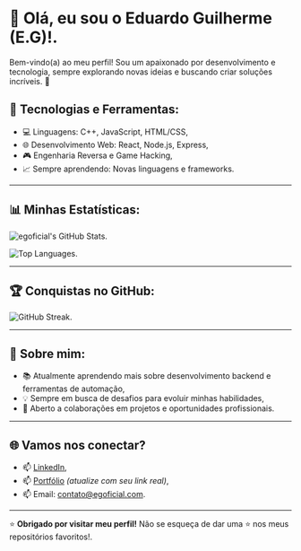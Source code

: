 # 👋 Olá, eu sou o Eduardo Guilherme (E.G)!.

Bem-vindo(a) ao meu perfil! Sou um apaixonado por desenvolvimento e tecnologia, sempre explorando novas ideias e buscando criar soluções incríveis. 🚀

## 🔧 Tecnologias e Ferramentas:

- 💻 Linguagens: C++, JavaScript, HTML/CSS,
- 🌐 Desenvolvimento Web: React, Node.js, Express,
- 🎮 Engenharia Reversa e Game Hacking,
- 📈 Sempre aprendendo: Novas linguagens e frameworks.

---

## 📊 Minhas Estatísticas:

![egoficial's GitHub Stats](https://github-readme-stats.vercel.app/api?username=egoficial&show_icons=true&theme=default&locale=pt-br).

![Top Languages](https://github-readme-stats.vercel.app/api/top-langs/?username=egoficial&layout=compact&theme=default&locale=pt-br).

---

## 🏆 Conquistas no GitHub:

![GitHub Streak](https://github-readme-streak-stats.herokuapp.com/?user=egoficial&theme=default&locale=pt-br).

---

## 🌱 Sobre mim:

- 📚 Atualmente aprendendo mais sobre desenvolvimento backend e ferramentas de automação,
- 💡 Sempre em busca de desafios para evoluir minhas habilidades,
- 💼 Aberto a colaborações em projetos e oportunidades profissionais.

---

## 🌐 Vamos nos conectar?

- 📫 [LinkedIn](https://linkedin.com/in/egoficial),
- 📫 [Portfólio](https://seu-portfolio.com) *(atualize com seu link real)*,
- 📫 Email: contato@egoficial.com.

---

⭐️ **Obrigado por visitar meu perfil!** Não se esqueça de dar uma ⭐️ nos meus repositórios favoritos!.
